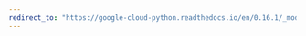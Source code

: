 ```yaml
---
redirect_to: "https://google-cloud-python.readthedocs.io/en/0.16.1/_modules/gcloud/monitoring/client.html"
---
```

